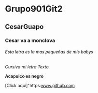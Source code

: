 # Grupo901Git2
## CesarGuapo
### Cesar va a monclova
###### Esta letra es la mas pequeñas de mis babys

*Cursiva mi letra Texto*

**Acapulco es negro**

[Click aqui]"https:www.github.com
